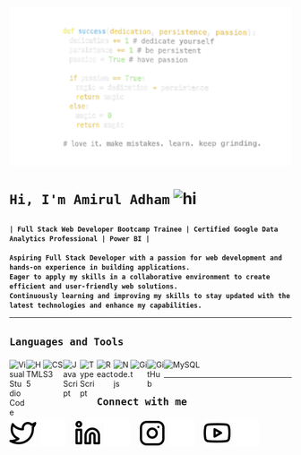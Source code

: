 <!-- Profile Image -->
![profile](/img/portfolio.png)

<!-- Main Heading: Introduction with GIF -->
<h1> 
  <!-- Name and wave emoji -->
  
  **`Hi, I'm Amirul Adham`** 
  <img src="https://user-images.githubusercontent.com/1303154/88677602-1635ba80-d120-11ea-84d8-d263ba5fc3c0.gif" width="28px" height="28px" alt="hi">
</h1>

<!-- Subheading: Description of yourself -->
**`| Full Stack Web Developer Bootcamp Trainee | Certified Google Data Analytics Professional | Power BI |`**
<br><br>
**`Aspiring Full Stack Developer with a passion for web development and hands-on experience in building applications.`** <br>
**`Eager to apply my skills in a collaborative environment to create efficient and user-friendly web solutions.`** <br>
**`Continuously learning and improving my skills to stay updated with the latest technologies and enhance my capabilities.`**

<!-- Horizontal Line Separator -->
---

<!-- Section: Languages and Tools -->
<h2> 
  
  **`Languages and Tools`**
</h2>

<!-- Tools and Languages Icons with 15px right padding -->
  <!-- Visual Studio Code Icon -->
  <img alt="Visual Studio Code" title="VSCode" width="30px" src="https://cdn.jsdelivr.net/gh/devicons/devicon/icons/vscode/vscode-original.svg" align="left" />
  <!-- HTML5 Icon -->
  <img alt="HTML5" title="HTML" width="30px" src="https://cdn.jsdelivr.net/gh/devicons/devicon/icons/html5/html5-original.svg" align="left" />
  <!-- CSS3 Icon -->
  <img alt="CSS3" title="CSS" width="36px" src="https://cdn.jsdelivr.net/gh/devicons/devicon/icons/css3/css3-original.svg" align="left" />
  <!-- JavaScript Icon -->
  <img alt="JavaScript" title="JavaScript" width="30px" src="https://cdn.jsdelivr.net/gh/devicons/devicon/icons/javascript/javascript-original.svg" align="left" />
  <!-- TypeScript Icon -->
  <img alt="TypeScript" title="TypeScript" width="30px" src="https://cdn.jsdelivr.net/gh/devicons/devicon/icons/typescript/typescript-plain.svg" align="left" />
  <!-- React Icon -->
  <img alt="React" title="React" width="30px" src="https://cdn.jsdelivr.net/gh/devicons/devicon/icons/react/react-original.svg" align="left" />
  <!-- Node.js Icon -->
  <img alt="Node.js" title="NodeJS" width="30px" src="https://cdn.jsdelivr.net/gh/devicons/devicon/icons/nodejs/nodejs-original.svg" align="left" />
  <!-- Git Icon -->
  <img alt="Git" title="Git" width="30px" src="https://cdn.jsdelivr.net/gh/devicons/devicon/icons/git/git-original.svg" align="left" />
  <!-- GitHub Icon -->
  <img alt="GitHub" title="GitHub" width="30px" src="https://user-images.githubusercontent.com/3369400/139447912-e0f43f33-6d9f-45f8-be46-2df5bbc91289.png" align="left" /> 
  <!-- MySQL Icon -->
  <img alt="MySQL" title="MySQL" width="30px" src="https://cdn.jsdelivr.net/gh/devicons/devicon/icons/mysql/mysql-original.svg" />

<br>

<!-- Horizontal Line Separator -->
---

<!-- Section: Connect with Me -->
<h2> 
  
  **`Connect with me`**
</h2>

<!-- Social Media Icons -->
[![website](./img/twitter-light.svg)](https://x.com/mrullldhm/codestackr#gh-light-mode-only) <!-- Twitter Light Mode -->
[![website](./img/twitter-dark.svg)](https://x.com/mrullldhm/codestackr#gh-dark-mode-only) <!-- Twitter Dark Mode -->
&nbsp;&nbsp;
[![website](./img/linkedin-light.svg)](https://www.linkedin.com/in/mrullldhm/codestackr#gh-light-mode-only) <!-- LinkedIn Light Mode -->
[![website](./img/linkedin-dark.svg)](https://www.linkedin.com/in/mrullldhm/codestackr#gh-dark-mode-only) <!-- LinkedIn Dark Mode -->
&nbsp;&nbsp;
[![website](./img/instagram-light.svg)](https://www.instagram.com/mrullldm/codestackr#gh-light-mode-only) <!-- Instagram Light Mode -->
[![website](./img/instagram-dark.svg)](https://www.instagram.com/mrullldm/codestackr#gh-dark-mode-only) <!-- Instagram Dark Mode -->
&nbsp;&nbsp;
[![website](./img/youtube-light.svg)](https://www.youtube.com/@Mrullldhm/codestackr#gh-light-mode-only) <!-- YouTube Light Mode -->
[![website](./img/youtube-dark.svg)](https://www.youtube.com/@Mrullldhm/codestackr#gh-dark-mode-only) <!-- YouTube Dark Mode -->
